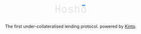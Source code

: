 <div align='center'>

<img width="100" src="/frontend/public/hosho_logo_full.svg">

<br />
<br />

The first under-collateralised lending protocol.
powered by [Kinto](https://kinto.xyz).

</div>